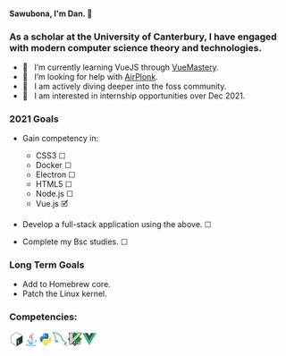 #### Sawubona, I'm Dan. 👋
<!--
**daaanstraight/daaanstraight** is a ✨ _special_ ✨ repository because its `README.md` (this file) appears on your GitHub profile.
-->

### As a scholar at the University of Canterbury, I have engaged with modern computer science theory and technologies. 

- 🌱 &nbsp; I’m currently learning VueJS through [VueMastery].
- 🤔 &nbsp; I’m looking for help with [AirPlonk].
- 🤿 &nbsp; I am actively diving deeper into the foss community.
- 🤝 &nbsp; I am interested in internship opportunities over Dec 2021.

### 2021 Goals
- Gain competency in:
  - CSS3 ☐
  - Docker ☐
  - Electron ☐
  - HTML5 ☐
  - Node.js ☐
  - Vue.js 🗹 
  
- Develop a full-stack application using the above. ☐

- Complete my Bsc studies. ☐

### Long Term Goals
- Add to Homebrew core.
- Patch the Linux kernel.

### Competencies:

<img align="left" alt="Bash" width="26px" src="https://raw.githubusercontent.com/devicons/devicon/c5378d6c2510ffa0b3e4475af95618a8048d6cf1/icons/bash/bash-original.svg" />
<img align="left" alt="Java" width="26px" src="https://raw.githubusercontent.com/devicons/devicon/c5378d6c2510ffa0b3e4475af95618a8048d6cf1/icons/java/java-original.svg" />
<img align="left" alt="Python" width="26px" src="https://raw.githubusercontent.com/devicons/devicon/c5378d6c2510ffa0b3e4475af95618a8048d6cf1/icons/python/python-original.svg" />
<img align="left" alt="MySQL" width="26px" src="https://raw.githubusercontent.com/devicons/devicon/c5378d6c2510ffa0b3e4475af95618a8048d6cf1/icons/mysql/mysql-original.svg" />
<img align="left" alt="Vim" width="26px" src="https://raw.githubusercontent.com/devicons/devicon/c5378d6c2510ffa0b3e4475af95618a8048d6cf1/icons/vim/vim-original.svg" />
<img align="left" alt="Vim" width="26px" src="https://github.com/devicons/devicon/blob/master/icons/vuejs/vuejs-original.svg" />


[productivity]: https://github.com/daaanstraight/homebrew-productivity
[Treehouse]: https://teamtreehouse.com/tracks/front-end-web-development
[AirPlonk]: https://github.com/daaanstraight/AirPlonk/issues
[VueMastery]: https://www.vuemastery.com/


